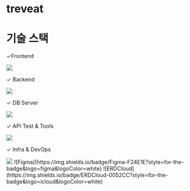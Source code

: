 # treveat

# 기술 스택
✓Frontend

<img src="https://img.shields.io/badge/Flutter-02569B?style=for-the-badge&logo=Flutter&logoColor=white">

✓ Backend

<img src="https://img.shields.io/badge/Spring-6DB33F?style=for-the-badge&logo=Spring&logoColor=white"> 

✓ DB Server

<img src="https://img.shields.io/badge/MariaDB-003545?style=for-the-badge&logo=mariadb&logoColor=white">

✓ API Test & Tools

<img src="https://img.shields.io/badge/Postman-FF6C37?style=for-the-badge&logo=postman&logoColor=white">

✓ Infra & DevOps

<img src="https://img.shields.io/badge/GitHub-181717?style=for-the-badge&logo=github">
![Figma](https://img.shields.io/badge/Figma-F24E1E?style=for-the-badge&logo=figma&logoColor=white)
![ERDCloud](https://img.shields.io/badge/ERDCloud-0052CC?style=for-the-badge&logo=icloud&logoColor=white)

